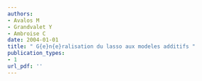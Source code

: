 ```yaml
---
authors: 
- Avalos M 
- Grandvalet Y 
- Ambroise C 
date: 2004-01-01
title: " G{e}n{e}ralisation du lasso aux modeles additifs "
publication_types:
- 1
url_pdf: ''
---
```

